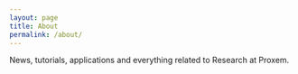 ```yaml
---
layout: page
title: About
permalink: /about/
---
```


News, tutorials, applications and everything related to Research at Proxem.
